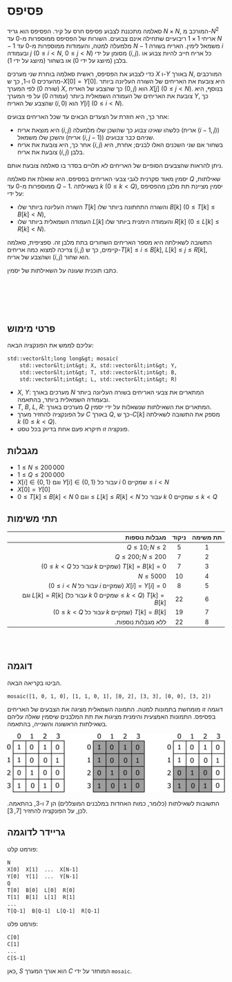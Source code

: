 # פסיפס

סאלמה מתכננת לצבוע פסיפס חרס על קיר.
הפסיפס הוא גריד $N \times N$, המורכב מ-$N^2$ אריחי $1 \times 1$ ריבועיים שתחילה אינם צבועים. 
השורות של הפסיפס ממוספרות מ-$0$ עד $N-1$ מלמעלה למטה, והעמודות ממוספרות מ-$0$ עד $N-1$ משמאל לימין.
האריח בשורה $i$ ובעמודה $j$ ($0 \leq i < N$, $0 \leq j < N$) מסומן על ידי $(i,j)$.
כל אריח חייב להיות צבוע או בלבן (מיוצג על ידי $0$) או בשחור (מיוצג על ידי $1$).

כדי לצבוע את הפסיפס, ראשית סאלמה בוחרת שני מערכים $X$ ו-$Y$ באורך $N$, המורכבים מהערכים $0$ ו-$1$, כך ש-$X[0] = Y[0]$. 
היא צובעת את האריחים של השורה העליונה ביותר (שורה $0$) לפי המערך $X$, כך שהצבע של האריח $(0,j)$ הוא $X[j]$ ($0 \leq j < N$).
בנוסף, היא צובעת את האריחים של העמודה השמאלית ביותר (עמודה $0$) על פי המערך $Y$, כך שהצבע של האריח $(i,0)$ הוא $Y[i]$ ($0 \leq i < N$).

אחר כך, היא חוזרת על הצעדים הבאים עד שכל האריחים צבועים:
* היא מוצאת אריח $(i,j)$ כלשהו *שאינו צבוע* כך שהשכן שלו מלמעלה (אריח $(i-1, j)$) והשכן שלו משמאל (אריח $(i, j-1)$) שניהם *כבר צבועים*.
* אחר כך, היא צובעת את אריח $(i,j)$ בשחור אם שני השכנים האלו לבנים; אחרת, היא צובעת את אריח $(i, j)$ בלבן.

ניתן להראות שהצבעים הסופיים של האריחים לא תלויים בסדר בו סאלמה צובעת אותם.
 
יסמין מאוד סקרנית לגבי צבעי האריחים בפסיפס. 
היא שואלת את סאלמה $Q$ שאילתות, ממוספרות מ-$0$ עד $Q-1$.
בשאילתה $k$ ($0 \leq k < Q$),
יסמין מציינת תת מלבן מהפסיפס על ידי:
* השורה העליונה ביותר שלו $T[k]$ והשורה התחתונה ביותר שלו $B[k]$ ($0 \leq T[k] \leq B[k] < N$),
* העמודה השמאלית ביותר שלו $L[k]$ והעמודה הימנית ביותר שלו $R[k]$ ($0 \leq L[k] \leq R[k] < N$).

התשובה לשאילתה היא מספר האריחים השחורים בתת מלבן זה.
ספציפית, סאלמה צריכה למצוא כמה אריחים $(i, j)$ קיימים, כך ש-$T[k] \leq i \leq B[k]$, $L[k] \leq j \leq R[k]$,
ושהצבע של אריח $(i,j)$ הוא שחור.

כתבו תוכנית שעונה על השאילתות של יסמין.
<br><br><br><br><br><br>

## פרטי מימוש

עליכם לממש את הפונקציה הבאה:

```
std::vector&lt;long long&gt; mosaic(
	std::vector&lt;int&gt; X, std::vector&lt;int&gt; Y,
    std::vector&lt;int&gt; T, std::vector&lt;int&gt; B,
    std::vector&lt;int&gt; L, std::vector&lt;int&gt; R)
```

* $X$, $Y$: מערכים באורך $N$ המתארים את צבעי האריחים בשורה העליונה ביותר ובעמודה השמאלית ביותר, בהתאמה.
* $T$, $B$, $L$, $R$: מערכים באורך $Q$ המתארים את השאילתות שנשאלות על ידי יסמין.
* על הפונקציה להחזיר מערך $C$ באורך $Q$,
 כך ש-$C[k]$ מספק את התשובה לשאילתה $k$ ($0 \leq k < Q$).
* פונקציה זו תיקרא פעם אחת בדיוק בכל טסט.

## מגבלות

* $1 \leq N \leq 200\,000$
* $1 \leq Q \leq 200\,000$
* $X[i] \in \{0, 1\}$ וגם $Y[i] \in \{0, 1\}$
 עבור כל $i$ שמקיים $0 \leq i < N$
* $X[0] = Y[0]$
* $0 \leq T[k] \leq B[k] < N$ וגם $0 \leq L[k] \leq R[k] < N$
 עבור כל $k$ שמקיים $0 \leq k < Q$

## תתי משימות

| מגבלות נוספות | ניקוד  | תת משימה |
| ----------------------: | :----: | :-----: |
| $Q \leq 10; N \leq 2$| $5$    | 1       
| $Q \leq 200; N \leq 200$| $7$    | 2       
|  ($0 \leq k < Q$ עבור כל $k$ שמקיים) $T[k] = B[k] = 0$| $7$    | 3       
| $N \leq 5000$| $10$   | 4       
|  ($0 \leq i < N$ עבור כל $i$ שמקיים) $X[i] = Y[i] = 0$| $8$    | 5       
|  וגם $L[k] = R[k]$ (עבור כל $k$ שמקיים $0 \leq k < Q$) $T[k] = B[k]$| $22$   | 6       
| ($0 \leq k < Q$ עבור כל $k$ שמקיים) $T[k] = B[k]$ | $19$   | 7       
|.ללא מגבלות נוספות| $22$   | 8        

<br><br>

## דוגמה

הביטו בקריאה הבאה.

```
mosaic([1, 0, 1, 0], [1, 1, 0, 1], [0, 2], [3, 3], [0, 0], [3, 2])
```

דוגמה זו מומחשת בתמונות למטה.
התמונה השמאלית מציגה את הצבעים של האריחים בפסיפס.
התמונות האמצעית והימנית מציגות את תת המלבנים 
שיסמין שאלה עליהם בשאילתות הראשונה והשנייה, בהתאמה.

![](example.png "550")

התשובות לשאילתות
 (כלומר, כמות האחדות במלבנים המוצללים)
 הן 7 ו-3, בהתאמה.
לכן, על הפונקציה להחזיר $[7, 3]$.

## גריידר לדוגמה

פורמט קלט:

```
N
X[0]  X[1]  ...  X[N-1]
Y[0]  Y[1]  ...  Y[N-1]
Q
T[0]  B[0]  L[0]  R[0]
T[1]  B[1]  L[1]  R[1]
...
T[Q-1]  B[Q-1]  L[Q-1]  R[Q-1]
```

פורמט פלט:

```
C[0]
C[1]
...
C[S-1]
```

כאן, $S$ הוא אורך המערך $C$ המוחזר על ידי `mosaic`.




